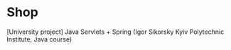 # Shop
[University project] Java Servlets + Spring (Igor Sikorsky Kyiv Polytechnic Institute, Java course)
